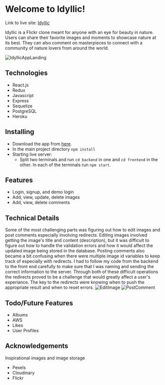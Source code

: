 # Welcome to Idyllic!

Link to live site:  [Idyllic](https://idyllic.herokuapp.com/) 

Idyllic is a Flickr clone meant for anyone with an eye for beauty in nature. Users can share their favorite images and moments to showcase nature at its best. They can also comment on masterpieces to connect with a community of nature lovers from around the world.

![IdyllicAppLanding](https://res.cloudinary.com/dsz4sha80/image/upload/v1636859833/Screen_Shot_2021-11-13_at_7.16.03_PM_zwl4ge.png)

## Technologies
- React.js
- Redux
- Javascript
- Express
- Sequelize
- PostgreSQL
- Heroku

## Installing
- Download the app from [here](https://github.com/Chocoloco123/idyllicApp).
- In the main project directory `npm install`
- Starting live server:
  - Split two terminals and run `cd backend` in one and `cd frontend` in the other. In each of the terminals run `npm start`.
 
## Features
- Login, signup, and demo login
- Add, view, update, delete images
- Add, view, delete comments

## Technical Details
Some of the most challenging parts was figuring out how to edit images and post comments especially involving redirects. Editing images involved getting the image's title and content (description), but it was difficult to figure out how to handle the validation errors and how it would affect the updated image being stored in the database. Posting comments also became a bit confusing when there were multiple image id variables to keep track of especially with redirects. I had to follow my code from the backend to the front end carefully to make sure that I was naming and sending the correct information to the server. Through both of these difficult operations the redirects proved to be a challenge that would greatly affect a user's experiance. The key to the redirects were knowing when to push the appropriate result and when to reset errors. 
![EditImage](https://res.cloudinary.com/dsz4sha80/image/upload/v1636863819/Screen_Shot_2021-11-13_at_8.16.14_PM_gpwfnl.png)
![PostComment](https://res.cloudinary.com/dsz4sha80/image/upload/v1636863820/Screen_Shot_2021-11-13_at_8.21.15_PM_e2k42j.png)


## Todo/Future Features
- Albums
- AWS
- Likes
- User Profiles
 
## Acknowledgements
Inspirational images and image storage
- Pexels
- Cloudinary
- Flickr

